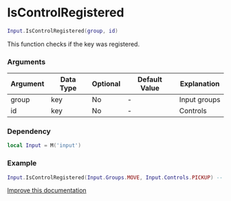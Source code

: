 # IsControlRegistered

```lua
Input.IsControlRegistered(group, id)
```
This function checks if the key was registered.

### Arguments
| Argument      | Data Type | Optional | Default Value | Explanation |
|---------------|-----------|----------|---------------|-------------|
| group | key | No | - | Input groups |
| id | key    | No | - | Controls |

### Dependency
```lua
local Input = M('input')
```

### Example
```lua
Input.IsControlRegistered(Input.Groups.MOVE, Input.Controls.PICKUP) -- [E]
```

[Improve this documentation]()